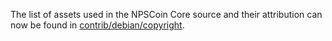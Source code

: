 The list of assets used in the NPSCoin Core source and their attribution can now be found in [contrib/debian/copyright](../contrib/debian/copyright).
